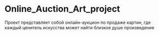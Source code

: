 # Online_Auction_Art_project

Проект представляет собой онлайн-аукцион по продаже картин, где каждый ценитель искусства может найти близкое душе произведение
